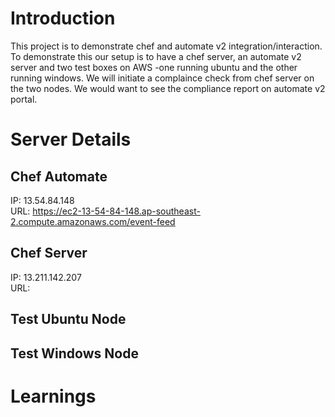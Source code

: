 # Introduction
This project is to demonstrate chef and automate v2 integration/interaction.
To demonstrate this our setup is to have a chef server, an automate v2 server and two test boxes on AWS -one running ubuntu and the other running windows.
We will initiate a complaince check from chef server on the two nodes. We would want to see the compliance report on automate v2 portal.

# Server Details
## Chef Automate
IP: 13.54.84.148  
URL: https://ec2-13-54-84-148.ap-southeast-2.compute.amazonaws.com/event-feed
## Chef Server
IP: 13.211.142.207  
URL:
## Test Ubuntu Node
## Test Windows Node


# Learnings
